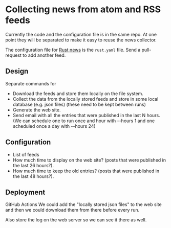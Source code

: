 # Collecting news from atom and RSS feeds

Currently the code and the configuration file is in the same repo. At one point they will be separated to make it easy to reuse the news collector.

The configuration file for [Rust news](https://rust-news.code-maven.com/) is the `rust.yaml` file. Send a pull-request to add another feed.



## Design

Separate commands for

* Download the feeds and store them locally on the file system.
* Collect the data from the locally stored feeds and store in some local database (e.g. json files) (these need to be kept between runs)
* Generate the web site.
* Send email with all the entries that were published in the last N hours. (We can schedule one to run once and hour with --hours 1 and one scheduled once a day with --hours 24)


## Configuration

* List of feeds
* How much time to display on the web site? (posts that were published in the last 26 hours?).
* How much time to keep the old entries? (posts that were published in the last 48 hours?).


## Deployment

GitHub Actions
We could add the "locally stored json files" to the web site and then we could download them from there before every run.

Also store the log on the web server so we can see it there as well.

